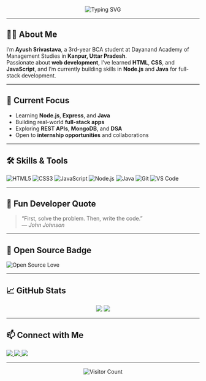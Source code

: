 <p align="center">
  <picture>
    <source media="(prefers-color-scheme: dark)" srcset="https://readme-typing-svg.herokuapp.com?font=Fira+Code&size=24&pause=1000&center=true&vCenter=true&width=600&color=58A6FF&lines=Hey+there!+I%27m+Ayush+Srivastava+👋;Web+Developer+%7C+BCA+Student+%7C+Node.js+%26+Java+Learner">
    <img src="https://readme-typing-svg.herokuapp.com?font=Fira+Code&size=24&pause=1000&center=true&vCenter=true&width=600&color=000000&lines=Hey+there!+I%27m+Ayush+Srivastava+👋;Web+Developer+%7C+BCA+Student+%7C+Node.js+%26+Java+Learner" alt="Typing SVG">
  </picture>
</p>

---

## 👨‍💻 About Me

I’m **Ayush Srivastava**, a 3rd-year BCA student at Dayanand Academy of Management Studies in **Kanpur, Uttar Pradesh**.  
Passionate about **web development**, I’ve learned **HTML**, **CSS**, and **JavaScript**, and I’m currently building skills in **Node.js** and **Java** for full-stack development.

---

## 🚀 Current Focus

- Learning **Node.js**, **Express**, and **Java**
- Building real-world **full-stack apps**
- Exploring **REST APIs**, **MongoDB**, and **DSA**
- Open to **internship opportunities** and collaborations

---

## 🛠️ Skills & Tools

![HTML5](https://img.shields.io/badge/HTML5-E34F26?style=flat-square&logo=html5&logoColor=white)
![CSS3](https://img.shields.io/badge/CSS3-1572B6?style=flat-square&logo=css3&logoColor=white)
![JavaScript](https://img.shields.io/badge/JavaScript-F7DF1E?style=flat-square&logo=javascript&logoColor=black)
![Node.js](https://img.shields.io/badge/Node.js-339933?style=flat-square&logo=node.js&logoColor=white)
![Java](https://img.shields.io/badge/Java-ED8B00?style=flat-square&logo=java&logoColor=white)
![Git](https://img.shields.io/badge/Git-F05032?style=flat-square&logo=git&logoColor=white)
![VS Code](https://img.shields.io/badge/VSCode-007ACC?style=flat-square&logo=visual-studio-code&logoColor=white)

---


## 🧠 Fun Developer Quote

> “First, solve the problem. Then, write the code.”  
> — *John Johnson*

---

## 🏅 Open Source Badge

![Open Source Love](https://badges.frapsoft.com/os/v1/open-source.svg?v=103)

---

## 📈 GitHub Stats

<p align="center">
  <img src="https://github-readme-stats.vercel.app/api?username=ayusshs16&show_icons=true&theme=default#gh-light-mode-only" />
  <img src="https://github-readme-stats.vercel.app/api?username=ayusshs16&show_icons=true&theme=radical#gh-dark-mode-only" />
</p>

---

## 📫 Connect with Me

<p align="left">
  <a href="https://www.linkedin.com/in/ayusshs16/" target="_blank">
    <img src="https://img.shields.io/badge/LinkedIn-blue?style=flat-square&logo=linkedin&logoColor=white" />
  </a>
  <a href="mailto:ayushsrivastava1234@gmail.com">
    <img src="https://img.shields.io/badge/Gmail-red?style=flat-square&logo=gmail&logoColor=white" />
  </a>
  <a href="https://www.instagram.com/ayusshs16/" target="_blank">
    <img src="https://img.shields.io/badge/Instagram-%23E4405F?style=flat-square&logo=instagram&logoColor=white" />
  </a>
</p>

---

<p align="center">
  <img src="https://visitor-badge.laobi.icu/badge?page_id=ayusshs16.ayusshs16" alt="Visitor Count" />
</p>